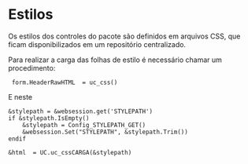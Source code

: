 # Estilos
Os estilos dos controles do pacote são definidos em arquivos CSS, que ficam disponibilizados em um repositório centralizado.


Para realizar a carga das folhas de estilo é necessário chamar um procedimento:

``` 
 form.HeaderRawHTML  = uc_css() 
```

E neste 

``` 
&stylepath = &websession.get('STYLEPATH')
if &stylepath.IsEmpty()
	&stylepath = Config_STYLEPATH_GET()
	&websession.Set("STYLEPATH", &stylepath.Trim())
endif

&html  = UC.uc_cssCARGA(&stylepath) 
``` 



